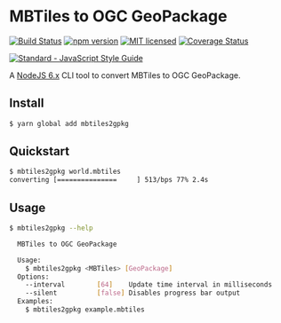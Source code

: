 # MBTiles to OGC GeoPackage

[![Build Status](https://travis-ci.org/DenisCarriere/mbtiles2gpkg.svg?branch=master)](https://travis-ci.org/DenisCarriere/mbtiles2gpkg)
[![npm version](https://badge.fury.io/js/mbtiles2gpkg.svg)](https://badge.fury.io/js/mbtiles2gpkg)
[![MIT licensed](https://img.shields.io/badge/license-MIT-blue.svg)](https://raw.githubusercontent.com/DenisCarriere/mbtiles2gpkg/master/LICENSE)
[![Coverage Status](https://coveralls.io/repos/github/DenisCarriere/mbtiles2gpkg/badge.svg?branch=master)](https://coveralls.io/github/DenisCarriere/mbtiles2gpkg?branch=master)

<!-- Line Break -->

[![Standard - JavaScript Style Guide](https://cdn.rawgit.com/feross/standard/master/badge.svg)](https://github.com/feross/standard)

A [NodeJS 6.x](https://nodejs.org/en/) CLI tool to convert MBTiles to OGC GeoPackage.

## Install

```bash
$ yarn global add mbtiles2gpkg
```

## Quickstart

```bash
$ mbtiles2gpkg world.mbtiles
converting [===============     ] 513/bps 77% 2.4s
```
## Usage

```bash
$ mbtiles2gpkg --help

  MBTiles to OGC GeoPackage

  Usage:
    $ mbtiles2gpkg <MBTiles> [GeoPackage]
  Options:
    --interval        [64]    Update time interval in milliseconds
    --silent          [false] Disables progress bar output
  Examples:
    $ mbtiles2gpkg example.mbtiles
```
